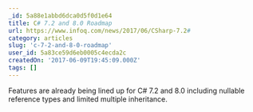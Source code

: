 ```yaml
---
_id: 5a88e1abbd6dca0d5f0d1e64
title: C# 7.2 and 8.0 Roadmap
url: https://www.infoq.com/news/2017/06/CSharp-7.2#
category: articles
slug: 'c-7-2-and-8-0-roadmap'
user_id: 5a83ce59d6eb0005c4ecda2c
createdOn: '2017-06-09T19:45:09.000Z'
tags: []
---
```


Features are already being lined up for C# 7.2 and 8.0 including nullable reference types and limited multiple inheritance.
